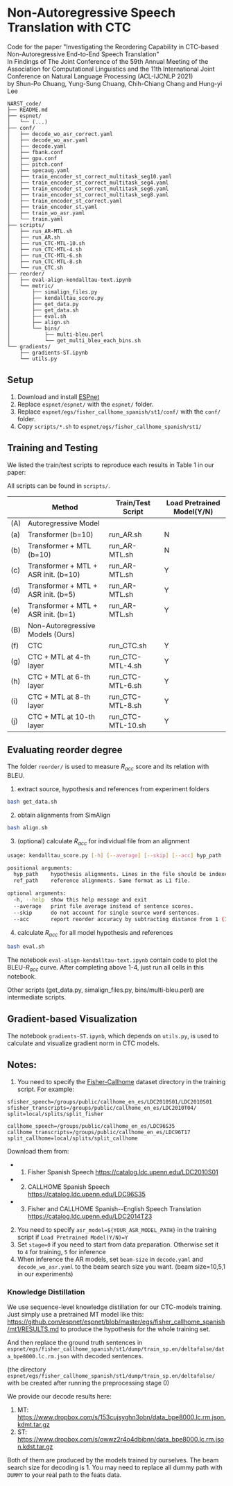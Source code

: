 Non-Autoregressive Speech Translation with CTC
===

Code for the paper "Investigating the Reordering Capability in CTC-based Non-Autoregressive End-to-End Speech Translation"  
In Findings of The Joint Conference of the 59th Annual Meeting of the Association for Computational Linguistics and the 11th International Joint Conference on Natural Language Processing (ACL-IJCNLP 2021)  
by Shun-Po Chuang, Yung-Sung Chuang, Chih-Chiang Chang and Hung-yi Lee  

```
NARST_code/
├── README.md
├── espnet/
│   └── (...)
├── conf/
│   ├── decode_wo_asr_correct.yaml
│   ├── decode_wo_asr.yaml
│   ├── decode.yaml
│   ├── fbank.conf
│   ├── gpu.conf
│   ├── pitch.conf
│   ├── specaug.yaml
│   ├── train_encoder_st_correct_multitask_seg10.yaml
│   ├── train_encoder_st_correct_multitask_seg4.yaml
│   ├── train_encoder_st_correct_multitask_seg6.yaml
│   ├── train_encoder_st_correct_multitask_seg8.yaml
│   ├── train_encoder_st_correct.yaml
│   ├── train_encoder_st.yaml
│   ├── train_wo_asr.yaml
│   └── train.yaml
├── scripts/
│   ├── run_AR-MTL.sh
│   ├── run_AR.sh
│   ├── run_CTC-MTL-10.sh
│   ├── run_CTC-MTL-4.sh
│   ├── run_CTC-MTL-6.sh
│   ├── run_CTC-MTL-8.sh
│   └── run_CTC.sh
├── reorder/
│   ├── eval-align-kendalltau-text.ipynb
│   └── metric/
│       ├── simalign_files.py
│       ├── kendalltau_score.py
│       ├── get_data.py
│       ├── get_data.sh
│       ├── eval.sh
│       ├── align.sh
│       └── bins/
│           ├── multi-bleu.perl
│           └── get_multi_bleu_each_bins.sh
└── gradients/
    ├── gradients-ST.ipynb
    └── utils.py

```


## Setup
1. Download and install [ESPnet](https://github.com/espnet/espnet)
2. Replace `espnet/espnet/` with the `espnet/` folder.
3. Replace `espnet/egs/fisher_callhome_spanish/st1/conf/` with the `conf/` folder.
4. Copy `scripts/*.sh` to `espnet/egs/fisher_callhome_spanish/st1/`

## Training and Testing

We listed the train/test scripts to reproduce each results in Table 1 in our paper:

All scripts can be found in `scripts/`.

|       | Method                                    | Train/Test Script     | Load Pretrained Model\(Y/N\) |
|-------|-------------------------------------------|-----------------------|------------------------------|
| \(A\) | Autoregressive Model                      |                       |                              |
| \(a\) | Transformer \(b=10\)                      | run\_AR\.sh           | N                            |
| \(b\) | Transformer \+ MTL \(b=10\)               | run\_AR\-MTL\.sh      | N                            |
| \(c\) | Transformer \+ MTL \+ ASR init\. \(b=10\) | run\_AR\-MTL\.sh      | Y                            |
| \(d\) | Transformer \+ MTL \+ ASR init\. \(b=5\)  | run\_AR\-MTL\.sh      | Y                            |
| \(e\) | Transformer \+ MTL \+ ASR init\. \(b=1\)  | run\_AR\-MTL\.sh      | Y                            |
| \(B\) | Non\-Autoregressive Models \(Ours\)       |                       |                              |
| \(f\) | CTC                                       | run\_CTC\.sh          | Y                            |
| \(g\) | CTC \+ MTL at 4\-th layer                 | run\_CTC\-MTL\-4\.sh  | Y                            |
| \(h\) | CTC \+ MTL at 6\-th layer                 | run\_CTC\-MTL\-6\.sh  | Y                            |
| \(i\) | CTC \+ MTL at 8\-th layer                 | run\_CTC\-MTL\-8\.sh  | Y                            |
| \(j\) | CTC \+ MTL at 10\-th layer                | run\_CTC\-MTL\-10\.sh | Y                            |

## Evaluating reorder degree
The folder `reorder/` is used to measure $R_{acc}$ score and its relation with BLEU.

1. extract source, hypothesis and references from experiment folders 
```bash
bash get_data.sh
```
2. obtain alignments from SimAlign
```bash
bash align.sh
```
3. (optional) calculate $R_{acc}$ for individual file from an alignment
```bash
usage: kendalltau_score.py [-h] [--average] [--skip] [--acc] hyp_path [ref_path]

positional arguments:
  hyp_path    hypothesis alignments. Lines in the file should be indexed separated by TABs.
  ref_path    reference alignments. Same format as L1 file.

optional arguments:
  -h, --help  show this help message and exit
  --average   print file average instead of sentence scores.
  --skip      do not account for single source word sentences.
  --acc       report reorder accuracy by subtracting distance from 1 (1-d_tau).
```
4. calculate $R_{acc}$ for all model hypothesis and references
```bash
bash eval.sh
```

The notebook `eval-align-kendalltau-text.ipynb` contain code to plot the BLEU-$R_{acc}$ curve. After completing above 1-4, just run all cells in this notebook.

Other scripts (get_data.py, simalign_files.py, bins/multi-bleu.perl) are intermediate scripts.

## Gradient-based Visualization
The notebook `gradients-ST.ipynb`, which depends on `utils.py`, is used to calculate and visualize gradient norm in CTC models.


## Notes:

1. You need to specify the [Fisher-Callhome](https://catalog.ldc.upenn.edu/LDC2014T23) dataset directory in the training script. For example:
```clike
sfisher_speech=/groups/public/callhome_en_es/LDC2010S01/LDC2010S01
sfisher_transcripts=/groups/public/callhome_en_es/LDC2010T04/
split=local/splits/split_fisher

callhome_speech=/groups/public/callhome_en_es/LDC96S35
callhome_transcripts=/groups/public/callhome_en_es/LDC96T17
split_callhome=local/splits/split_callhome
```
Download them from:
- 1) Fisher Spanish Speech https://catalog.ldc.upenn.edu/LDC2010S01
- 2) CALLHOME Spanish Speech https://catalog.ldc.upenn.edu/LDC96S35
- 3) Fisher and CALLHOME Spanish--English Speech Translation https://catalog.ldc.upenn.edu/LDC2014T23
2. You need to specify `asr_model=${YOUR_ASR_MODEL_PATH}` in the training script if `Load Pretrained Model(Y/N)=Y`
3. Set `stage=0` if you need to start from data preparation. Otherwise set it to `4` for training, `5` for inference
4. When inference the AR models, set `beam-size` in `decode.yaml` and `decode_wo_asr.yaml` to the beam search size you want. (beam size=10,5,1 in our experiments)

### Knowledge Distillation

We use sequence-level knowledge distillation for our CTC-models training. Just simply use a pretrained MT model like this:
https://github.com/espnet/espnet/blob/master/egs/fisher_callhome_spanish/mt1/RESULTS.md
to produce the hypothesis for the whole training set. 

And then replace the ground truth sentences in `espnet/egs/fisher_callhome_spanish/st1/dump/train_sp.en/deltafalse/data_bpe8000.lc.rm.json` with decoded sentences.

(the directory `espnet/egs/fisher_callhome_spanish/st1/dump/train_sp.en/deltafalse/` with be created after running the preprocessing stage 0)

We provide our decode results here:
1) MT: https://www.dropbox.com/s/153cujsyghn3obn/data_bpe8000.lc.rm.json.kdmt.tar.gz
2) ST: https://www.dropbox.com/s/owwz2r4o4dbibnn/data_bpe8000.lc.rm.json.kdst.tar.gz

Both of them are produced by the models trained by ourselves. The beam search size for decoding is 1. 
You may need to replace all dummy path with `DUMMY` to your real path to the feats data.

